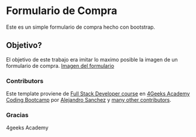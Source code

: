 # Formulario de Compra

Este es un simple formulario de compra hecho con bootstrap.

## Objetivo?

El objetivo de este trabajo era imitar lo maximo posible la imagen de un formulario de compra. [Imagen del formulario](https://raw.githubusercontent.com/breatheco-de/exercise-html5-form/master/preview.png)

### Contributors

Este template proviene de [Full Stack Developer course](https://4geeksacademy.com/us/coding-bootcamps/part-time-full-stack-developer) en [4Geeks Academy Coding Bootcamp](https://4geeksacademy.com/us/coding-bootcamp) por [Alejandro Sanchez](https://twitter.com/alesanchezr) y [many other contributors](https://github.com/4GeeksAcademy/html-hello/graphs/contributors).

### Gracias

4geeks Academy
